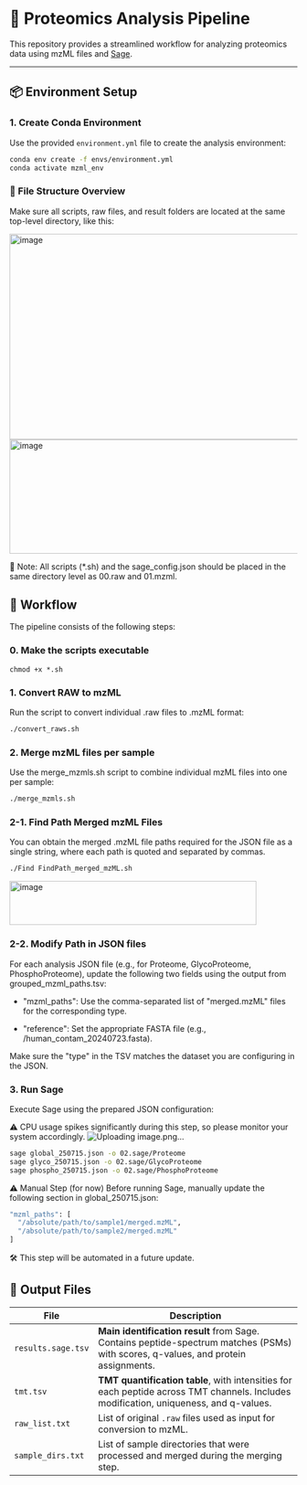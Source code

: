 # 🧪 Proteomics Analysis Pipeline

This repository provides a streamlined workflow for analyzing proteomics data using mzML files and [Sage](https://github.com/lazear/sage).

---

## 📦 Environment Setup

### 1. Create Conda Environment

Use the provided `environment.yml` file to create the analysis environment:

```bash
conda env create -f envs/environment.yml
conda activate mzml_env
```
### 📁 File Structure Overview
Make sure all scripts, raw files, and result folders are located at the same top-level directory, like this:

<img width="600" height="360" alt="image" src="https://github.com/user-attachments/assets/0f4d51c2-c074-4d21-9582-afa746ff53c7" />
<img width="600" height="200" alt="image" src="https://github.com/user-attachments/assets/0d99b821-d9e0-410f-a3ce-4e0c9dec1755" />

📌 Note: All scripts (*.sh) and the sage_config.json should be placed in the same directory level as 00.raw and 01.mzml.

## 🔁 Workflow
The pipeline consists of the following steps:

### 0. Make the scripts executable

```
chmod +x *.sh
```


### 1. Convert RAW to mzML
Run the script to convert individual .raw files to .mzML format:

```bash
./convert_raws.sh
```

### 2. Merge mzML files per sample
Use the merge_mzmls.sh script to combine individual mzML files into one per sample:
```bash
./merge_mzmls.sh
```

### 2-1. Find Path Merged mzML Files
You can obtain the merged .mzML file paths required for the JSON file as a single string, where each path is quoted and separated by commas.
```bash
./Find FindPath_merged_mzML.sh
```
<img width="432" height="77" alt="image" src="https://github.com/user-attachments/assets/8e6320f1-330b-421c-bef8-0f9bfa7fbeb9" />

### 2-2. Modify Path in JSON files

For each analysis JSON file (e.g., for Proteome, GlycoProteome, PhosphoProteome),
update the following two fields using the output from grouped_mzml_paths.tsv:

- "mzml_paths": Use the comma-separated list of "merged.mzML" files for the corresponding type.

- "reference": Set the appropriate FASTA file (e.g., /human_contam_20240723.fasta).

Make sure the "type" in the TSV matches the dataset you are configuring in the JSON.


### 3. Run Sage
Execute Sage using the prepared JSON configuration:

⚠️ CPU usage spikes significantly during this step, so please monitor your system accordingly.
![Uploading image.png…]()

```bash
sage global_250715.json -o 02.sage/Proteome
sage glyco_250715.json -o 02.sage/GlycoProteome
sage phospho_250715.json -o 02.sage/PhosphoProteome

```
⚠️ Manual Step (for now)
Before running Sage, manually update the following section in global_250715.json:

```bash
"mzml_paths": [
  "/absolute/path/to/sample1/merged.mzML",
  "/absolute/path/to/sample2/merged.mzML"
]
```
🛠 This step will be automated in a future update.

## 📁 Output Files

| File               | Description                                                                                                                           |
| ------------------ | ------------------------------------------------------------------------------------------------------------------------------------- |
| `results.sage.tsv` | **Main identification result** from Sage. Contains peptide-spectrum matches (PSMs) with scores, q-values, and protein assignments.    |
| `tmt.tsv`          | **TMT quantification table**, with intensities for each peptide across TMT channels. Includes modification, uniqueness, and q-values. |
| `raw_list.txt`     | List of original `.raw` files used as input for conversion to mzML.                                                                   |
| `sample_dirs.txt`  | List of sample directories that were processed and merged during the merging step.                                                    |
